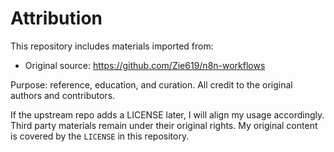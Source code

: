 # Attribution

This repository includes materials imported from:
- Original source: https://github.com/Zie619/n8n-workflows

Purpose: reference, education, and curation. All credit to the original authors and contributors.

If the upstream repo adds a LICENSE later, I will align my usage accordingly. Third party materials remain under their original rights. My original content is covered by the `LICENSE` in this repository.
